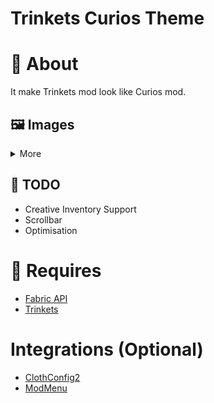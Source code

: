 # Trinkets Curios Theme
# 📖 About
It make Trinkets mod look like Curios mod.

## 🖼️ Images
<details>
<summary>More</summary>

![Player Inventory Preview]()

</details>

## 📅 TODO
* Creative Inventory Support
* Scrollbar
* Optimisation

# 📝 Requires
* [Fabric API](https://modrinth.com/mod/P7dR8mSH)
* [Trinkets](https://modrinth.com/mod/5aaWibi9)

# Integrations (Optional)
* [ClothConfig2](https://modrinth.com/mod/9s6osm5g)
* [ModMenu](https://modrinth.com/mod/mOgUt4GM)
